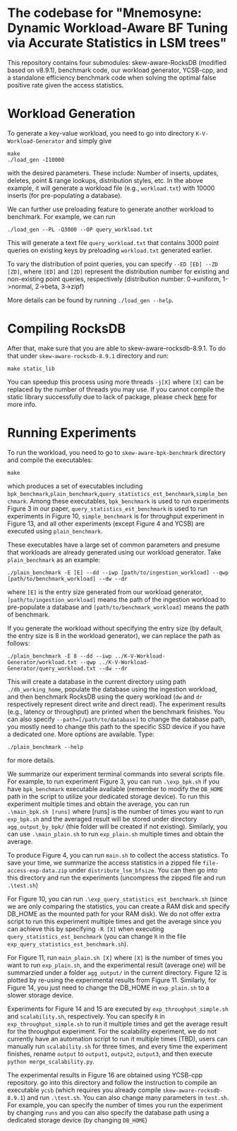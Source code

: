 

<H1> The codebase for "Mnemosyne: Dynamic Workload-Aware BF Tuning via Accurate Statistics in LSM trees" </H1>

This repository contains four submodules: skew-aware-RocksDB (modified based on v8.9.1), benchmark code, our workload generator, YCSB-cpp, and a standalone efficiency benchmark code when solving the optimal false positive rate given the access statistics.

<H1> Workload Generation </H1>

To generate a key-value workload, you need to go into directory `K-V-Workload-Generator` and simply give 

```
make
./load_gen -I10000
```

with the desired parameters. These include: Number of inserts, updates, deletes, point & range lookups, distribution styles, etc. 
In the above example, it will generate a workload file (e.g., `workload.txt`) with 10000 inserts (for pre-populating a database).

We can further use preloading feature to generate another workload to benchmark. For example, we can run

```
./load_gen --PL -Q3000 --OP query_workload.txt
```
This will generate a text file `query_workload.txt` that contains 3000 point queries on existing keys by preloading `workload.txt` generated earlier.

To vary the distribution of point queries, you can specify `--ED [ED] --ZD [ZD]`, where `[ED]` and `[ZD]` represent the distribution number for existing and non-existing point queries, respectively (distribution number: 0->uniform, 1->normal, 2->beta, 3->zipf)

More details can be found by running `./load_gen --help`.

<H1> Compiling RocksDB </H1>

After that, make sure that you are able to skew-aware-rocksdb-8.9.1. To do that under `skew-aware-rocksdb-8.9.1` directory and run:
```
make static_lib
```
You can speedup this process using more threads `-j[X]` where `[X]` can be replaced by the number of threads you may use. If you cannot compile the static library successfully due to lack of package, please check [here](https://github.com/facebook/rocksdb/blob/main/INSTALL.md) for more info. 

<H1> Running Experiments </H1>

To run the workload, you need to go to `skew-aware-bpk-benchmark` directory and compile the executables:

```
make
```
which produces a set of executables including `bpk_benchmark`,`plain_benchmark`,`query_statistics_est_benchmark`,`simple_benchmark`. Among these executables, `bpk_benchmark` is used to run experiments Figure 3 in our paper, `query_statistics_est_benchmark` is used to run experiments in Figure 10, `simple_benchmark` is for throughput experiment in Figure 13, and all other experiments (except Figure 4 and YCSB) are executed using `plain_benchmark`.

These executables have a large set of common parameters and presume that workloads are already generated using our workload generator. Take `plain_benchmark` as an example:

```
./plain_benchmark -E [E] --dd --iwp [path/to/ingestion_workload] --qwp [path/to/benchmark_workload] --dw --dr
```
where `[E]` is the entry size generated from our workload generator, `[path/to/ingestion_workload]` means the path of the ingestion workload to pre-populate a database and `[path/to/benchmark_workload]` means the path of benchmark.

If you generate the workload without specifying the entry size (by default, the entry size is 8 in the workload generator), we can replace the path as follows:

```
./plain_benchmark -E 8 --dd --iwp ../K-V-Workload-Generator/workload.txt --qwp ../K-V-Workload-Generator/query_workload.txt --dw --dr
```
This will create a database in the current directory using path `./db_working_home`, populate the database using the ingestion workload, and then benchmark RocksDB using the query workload (`dw` and `dr` respectively represent direct write and direct read). The experiment results (e.g., latency or throughput) are printed when the benchmark finishes. You can also specify `--path=[/path/to/database]` to change the database path, you mostly need to change this path to the specific SSD device if you have a dedicated one.  More options are available. Type:

```
./plain_benchmark --help 
```

for more details.

We summarize our experiment terminal commands into several scripts file. For example, to run experiment Figure 3, you can run `.\exp_bpk.sh` if you have `bpk_benchmark` executable available (remember to modify the `DB_HOME` path in the script to utilize your dedicated storage device). To run this experiment multiple times and obtain the average, you can run `.\main_bpk.sh [runs]` where [runs] is the number of times you want to run `exp_bpk.sh` and the averaged result will be stored under directory `agg_output_by_bpk/` (thie folder will be created if not existing). Similarly, you can use `.\main_plain.sh` to run `exp_plain.sh` multiple times and obtain the average.


To produce Figure 4, you can run `main.sh` to collect the access statistics. To save your time, we summarize the access statistics in a zipped file `file-access-exp-data.zip` under `distribute_lsm_bfsize`. You can then go into this directory and run the experiments (uncompress the zipped file and run `.\test.sh`)

For Figure 10, you can run `.\exp_query_statistics_est_benchmark.sh` (since we are only comparing the statistics, you can create a RAM disk and specify DB_HOME as the mounted path for your RAM disk). We do not offer extra script to run this experiment multiple times and get the average since you can achieve this by specifying `-R [X]` when executing `query_statistics_est_benchmark` (you can change `R` in the file `exp_query_statistics_est_benchmark.sh`).

For Figure 11, run `main_plain.sh [X]` where `[X]` is the number of times you want to run `exp_plain.sh`, and the experimental result (average one) will be summarzied under a folder `agg_output/` in the current directory. Figure 12 is plotted by re-using the experimental results from Figure 11. Similarly, for Figure 14, you just need to change the DB_HOME in `exp_plain.sh` to a slower storage device.

Experiments for Figure 14 and 15 are executed by `exp_throughput_simple.sh` and `scalability.sh`, respectively. You can specify `R` in `exp_throughput_simple.sh` to run it multiple times and get the average result for the throughput experiment. For the scalability experiment, we do not currently have an automation script to run it multiple times (TBD), users can manually run `scalability.sh` for three times, and every time the experiment finishes, rename `output` to `output1`, `output2`, `output3`, and then execute `python merge_scalability.py`.

The experimental results in Figure 16 are obtained using YCSB-cpp repository. go into this directory and follow the instruction to compile an executable `ycsb` (which requires you already compile `skew-aware-rocksdb-8.9.1`) and run `.\test.sh`. You can also change many parameters in `test.sh`. For example, you can specify the number of times you run the experiment by changing `runs` and you can also specify the database path using a dedicated storage device (by changing `DB_HOME`)

